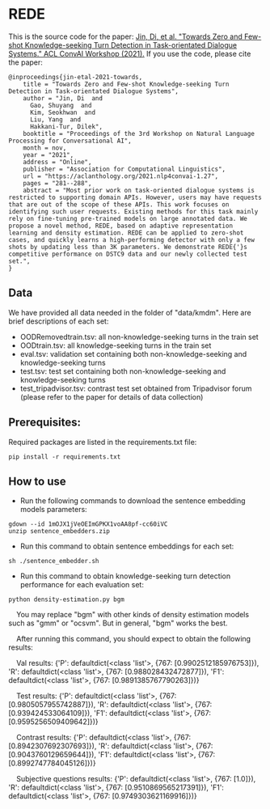 # REDE

This is the source code for the paper: [Jin, Di, et al. "Towards Zero and Few-shot Knowledge-seeking Turn Detection in Task-orientated Dialogue Systems." ACL ConvAI Workshop (2021).](https://aclanthology.org/2021.nlp4convai-1.27/) If you use the code, please cite the paper:

```
@inproceedings{jin-etal-2021-towards,
    title = "Towards Zero and Few-shot Knowledge-seeking Turn Detection in Task-orientated Dialogue Systems",
    author = "Jin, Di  and
      Gao, Shuyang  and
      Kim, Seokhwan  and
      Liu, Yang  and
      Hakkani-Tur, Dilek",
    booktitle = "Proceedings of the 3rd Workshop on Natural Language Processing for Conversational AI",
    month = nov,
    year = "2021",
    address = "Online",
    publisher = "Association for Computational Linguistics",
    url = "https://aclanthology.org/2021.nlp4convai-1.27",
    pages = "281--288",
    abstract = "Most prior work on task-oriented dialogue systems is restricted to supporting domain APIs. However, users may have requests that are out of the scope of these APIs. This work focuses on identifying such user requests. Existing methods for this task mainly rely on fine-tuning pre-trained models on large annotated data. We propose a novel method, REDE, based on adaptive representation learning and density estimation. REDE can be applied to zero-shot cases, and quickly learns a high-performing detector with only a few shots by updating less than 3K parameters. We demonstrate REDE{'}s competitive performance on DSTC9 data and our newly collected test set.",
}
```

## Data
We have provided all data needed in the folder of "data/kmdm". Here are brief descriptions of each set:
- OODRemovedtrain.tsv: all non-knowledge-seeking turns in the train set
- OODtrain.tsv: all knowledge-seeking turns in the train set
- eval.tsv: validation set containing both non-knowledge-seeking and knowledge-seeking turns
- test.tsv: test set containing both non-knowledge-seeking and knowledge-seeking turns
- test_tripadvisor.tsv: contrast test set obtained from Tripadvisor forum (please refer to the paper for details of data collection)

## Prerequisites:
Required packages are listed in the requirements.txt file:
```
pip install -r requirements.txt
```

## How to use
* Run the following commands to download the sentence embedding models parameters:

```
gdown --id 1mOJX1jVeOEImGPKX1voAA8pf-cc60iVC
unzip sentence_embedders.zip
```

* Run this command to obtain sentence embeddings for each set:

```
sh ./sentence_embedder.sh
```

* Run this command to obtain knowledge-seeking turn detection performance for each evaluation set:

```
python density-estimation.py bgm
```

&nbsp;&nbsp;&nbsp;&nbsp;You may replace "bgm" with other kinds of density estimation models such as "gmm" or "ocsvm". But in general, "bgm" works the best.

&nbsp;&nbsp;&nbsp;&nbsp;After running this command, you should expect to obtain the following results:

&nbsp;&nbsp;&nbsp;&nbsp;Val results:  {'P': defaultdict(<class 'list'>, {767: [0.9902512185976753]}), 'R': defaultdict(<class 'list'>, {767: [0.988028432472877]}), 'F1': defaultdict(<class 'list'>, {767: [0.9891385767790263]})}

&nbsp;&nbsp;&nbsp;&nbsp;Test results:  {'P': defaultdict(<class 'list'>, {767: [0.9805057955742887]}), 'R': defaultdict(<class 'list'>, {767: [0.939424533064109]}), 'F1': defaultdict(<class 'list'>, {767: [0.9595256509409642]})}

&nbsp;&nbsp;&nbsp;&nbsp;Contrast results:  {'P': defaultdict(<class 'list'>, {767: [0.8942307692307693]}), 'R': defaultdict(<class 'list'>, {767: [0.9043760129659644]}), 'F1': defaultdict(<class 'list'>, {767: [0.8992747784045126]})}

&nbsp;&nbsp;&nbsp;&nbsp;Subjective questions results:  {'P': defaultdict(<class 'list'>, {767: [1.0]}), 'R': defaultdict(<class 'list'>, {767: [0.9510869565217391]}), 'F1': defaultdict(<class 'list'>, {767: [0.9749303621169916]})}
